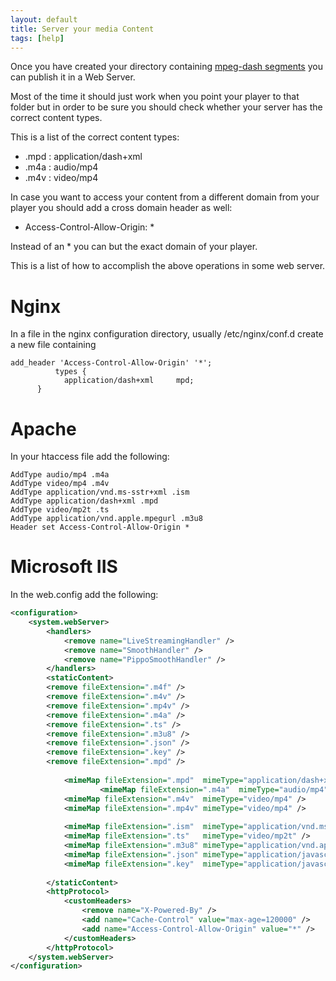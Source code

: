 ```yaml
---
layout: default
title: Server your media Content
tags: [help]
---
```


Once you have created your directory containing [mpeg-dash segments](./package) you can publish it in a Web Server.

Most of the time it should just work when you point your player to that folder but in order to be sure you should check whether your server has the correct content types.

This is a list of the correct content types:

* .mpd : application/dash+xml
* .m4a : audio/mp4
* .m4v : video/mp4

In case you want to access your content from a different domain from your player you should add a cross domain header as well:

* Access-Control-Allow-Origin: *

Instead of an * you can but the exact domain of your player.

This is a list of how to accomplish the above operations in some web server.

# Nginx

In a file in the nginx configuration directory, usually /etc/nginx/conf.d create a new file containing

```
add_header 'Access-Control-Allow-Origin' '*';
          types {
	  		application/dash+xml     mpd;
	  }
```

# Apache

In your htaccess file add the following:

```
AddType audio/mp4 .m4a
AddType video/mp4 .m4v
AddType application/vnd.ms-sstr+xml .ism
AddType application/dash+xml .mpd
AddType video/mp2t .ts
AddType application/vnd.apple.mpegurl .m3u8
Header set Access-Control-Allow-Origin *
```

# Microsoft IIS

In the web.config add the following:

```xml
<configuration>
	<system.webServer>
        <handlers>
            <remove name="LiveStreamingHandler" />
            <remove name="SmoothHandler" />
            <remove name="PippoSmoothHandler" />
        </handlers>
        <staticContent>
		<remove fileExtension=".m4f" />
		<remove fileExtension=".m4v" />
		<remove fileExtension=".mp4v" />
		<remove fileExtension=".m4a" />
		<remove fileExtension=".ts" />
		<remove fileExtension=".m3u8" />
		<remove fileExtension=".json" />
		<remove fileExtension=".key" />
		<remove fileExtension=".mpd" />
		
			<mimeMap fileExtension=".mpd"  mimeType="application/dash+xml" />
            		<mimeMap fileExtension=".m4a"  mimeType="audio/mp4" />
			<mimeMap fileExtension=".m4v"  mimeType="video/mp4" />
			<mimeMap fileExtension=".mp4v" mimeType="video/mp4" />
			
			<mimeMap fileExtension=".ism"  mimeType="application/vnd.ms-sstr+xml" />
			<mimeMap fileExtension=".ts"   mimeType="video/mp2t" />
			<mimeMap fileExtension=".m3u8" mimeType="application/vnd.apple.mpegurl" />
			<mimeMap fileExtension=".json" mimeType="application/javascript" />
			<mimeMap fileExtension=".key"  mimeType="application/javascript" />
			
        </staticContent>
        <httpProtocol>
            <customHeaders>
                <remove name="X-Powered-By" />
                <add name="Cache-Control" value="max-age=120000" />
                <add name="Access-Control-Allow-Origin" value="*" />
            </customHeaders>
        </httpProtocol>
    </system.webServer>
</configuration>
```